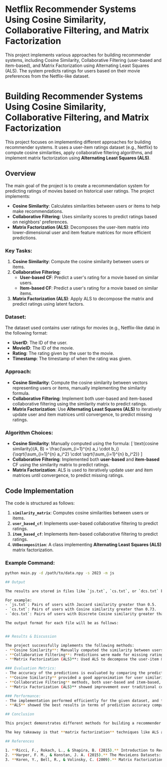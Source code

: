# Netflix Recommender Systems Using Cosine Similarity, Collaborative Filtering, and Matrix Factorization
 This project implements various approaches for building recommender systems, including Cosine Similarity, Collaborative Filtering (user-based and item-based), and Matrix Factorization using Alternating Least Squares (ALS). The system predicts ratings for users based on their movie preferences from the Netflix-like dataset.

# Building Recommender Systems Using Cosine Similarity, Collaborative Filtering, and Matrix Factorization

This project focuses on implementing different approaches for building recommender systems. It uses a user-item ratings dataset (e.g., Netflix) to compute cosine similarities, apply collaborative filtering algorithms, and implement matrix factorization using **Alternating Least Squares (ALS)**.

## Overview

The main goal of the project is to create a recommendation system for predicting ratings of movies based on historical user ratings. The project implements:

- **Cosine Similarity**: Calculates similarities between users or items to help make recommendations.
- **Collaborative Filtering**: Uses similarity scores to predict ratings based on neighbors' preferences.
- **Matrix Factorization (ALS)**: Decomposes the user-item matrix into lower-dimensional user and item feature matrices for more efficient predictions.

### Key Tasks:
1. **Cosine Similarity**: Compute the cosine similarity between users or items.
2. **Collaborative Filtering**:
    - **User-based CF**: Predict a user's rating for a movie based on similar users.
    - **Item-based CF**: Predict a user's rating for a movie based on similar items.
3. **Matrix Factorization (ALS)**: Apply ALS to decompose the matrix and predict ratings using latent factors.

### Dataset:
The dataset used contains user ratings for movies (e.g., Netflix-like data) in the following format:
- **UserID**: The ID of the user.
- **MovieID**: The ID of the movie.
- **Rating**: The rating given by the user to the movie.
- **Timestamp**: The timestamp of when the rating was given.

### Approach:
- **Cosine Similarity**: Compute the cosine similarity between vectors representing users or items, manually implementing the similarity formula.
- **Collaborative Filtering**: Implement both user-based and item-based collaborative filtering using the similarity matrix to predict ratings.
- **Matrix Factorization**: Use **Alternating Least Squares (ALS)** to iteratively update user and item matrices until convergence, to predict missing ratings.

### Algorithm Choices:
- **Cosine Similarity**: Manually computed using the formula:
  \[
  \text{cosine similarity}(A, B) = \frac{\sum_{i=1}^{n} a_i \cdot b_i}{\sqrt{\sum_{i=1}^{n} a_i^2} \cdot \sqrt{\sum_{i=1}^{n} b_i^2}}
  \]
- **Collaborative Filtering**: Implemented both **user-based** and **item-based** CF using the similarity matrix to predict ratings.
- **Matrix Factorization**: ALS is used to iteratively update user and item matrices until convergence, to predict missing ratings.

## Code Implementation

The code is structured as follows:

1. **`similarity_matrix`**: Computes cosine similarities between users or items.
2. **`user_based_cf`**: Implements user-based collaborative filtering to predict ratings.
3. **`item_based_cf`**: Implements item-based collaborative filtering to predict ratings.
4. **`UVDecomposition`**: A class implementing **Alternating Least Squares (ALS)** matrix factorization.

### Example Command:

```bash
python main.py -d /path/to/data.npy -s 2023 -m js

## Output

The results are stored in files like `js.txt`, `cs.txt`, or `dcs.txt` based on the selected similarity measure. Each file contains pairs of users that satisfy the corresponding similarity threshold.

For example:
- `js.txt`: Pairs of users with Jaccard similarity greater than 0.5.
- `cs.txt`: Pairs of users with Cosine similarity greater than 0.73.
- `dcs.txt`: Pairs of users with Discrete Cosine similarity greater than 0.73.

The output format for each file will be as follows:


## Results & Discussion

The project successfully implements the following methods:
- **Cosine Similarity**: Manually computed the similarity between users or items based on their ratings.
- **Collaborative Filtering**: Predictions were made for missing ratings based on the similarities between users or items.
- **Matrix Factorization (ALS)**: Used ALS to decompose the user-item matrix into latent features and predict ratings.

### Evaluation Metrics:
- The accuracy of the predictions is evaluated by comparing the predicted ratings with the actual ratings.
- **Cosine Similarity** provided a good approximation for user similarity, allowing for effective recommendations.
- **Collaborative Filtering** methods, both user-based and item-based, performed well but had limitations when dealing with sparse data.
- **Matrix Factorization (ALS)** showed improvement over traditional collaborative filtering, as it can handle sparse data better and provides latent feature representations for users and items.

### Performance:
- The implementation performed efficiently for the given dataset, and the time complexity was optimized by using matrix factorization and collaborative filtering techniques.
- **ALS** showed the best results in terms of prediction accuracy compared to the **user-based CF** and **item-based CF**, particularly when dealing with a larger matrix of users and movies.

## Conclusion

This project demonstrates different methods for building a recommender system, from traditional **collaborative filtering** to more sophisticated **matrix factorization** techniques. The results show that ALS matrix factorization can provide high-quality recommendations, while traditional CF methods such as user-based and item-based approaches remain effective for smaller datasets.

The key takeaway is that **matrix factorization** techniques like ALS are better suited for large datasets with a high degree of sparsity, as they allow us to factorize the matrix and uncover latent features that influence user preferences. In contrast, **collaborative filtering** methods provide solid results but struggle with scalability as the dataset grows.

## References

1. **Ricci, F., Rokach, L., & Shapira, B. (2015).** Introduction to Recommender Systems Handbook.
2. **Harper, F. M., & Konstan, J. A. (2015).** The MovieLens Datasets: History and Context.
3. **Koren, Y., Bell, R., & Volinsky, C. (2009).** Matrix Factorization Techniques for Recommender Systems. Computer Science Department, University of California, Berkeley.
